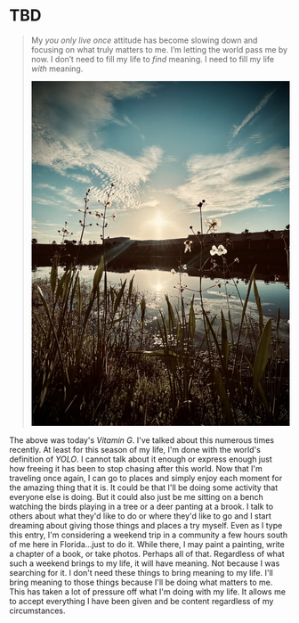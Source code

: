 # TBD

> My *you only live once* attitude has become slowing down and focusing on what truly matters to me. I’m letting the world pass me by now. I don’t need to fill my life to *find* meaning. I need to fill my life *with* meaning.
>
> ![Sunrise over a building, flowers, and pond](./media/IMG_9576.jpeg)

The above was today's *Vitamin G*. I've talked about this numerous times recently. At least for this season of my life, I'm done with the world's definition of *YOLO*. I cannot talk about it enough or express enough just how freeing it has been to stop chasing after this world. Now that I'm traveling once again, I can go to places and simply enjoy each moment for the amazing thing that it is. It could be that I'll be doing some activity that everyone else is doing. But it could also just be me sitting on a bench watching the birds playing in a tree or a deer panting at a brook. I talk to others about what they'd like to do or where they'd like to go and I start dreaming about giving those things and places a try myself. Even as I type this entry, I'm considering a weekend trip in a community a few hours south of me here in Florida...just to do it. While there, I may paint a painting, write a chapter of a book, or take photos. Perhaps all of that. Regardless of what such a weekend brings to my life, it will have meaning. Not because I was searching for it. I don't need these things to bring meaning to my life. I'll bring meaning to those things because I'll be doing what matters to me. This has taken a lot of pressure off what I'm doing with my life. It allows me to accept everything I have been given and be content regardless of my circumstances.

